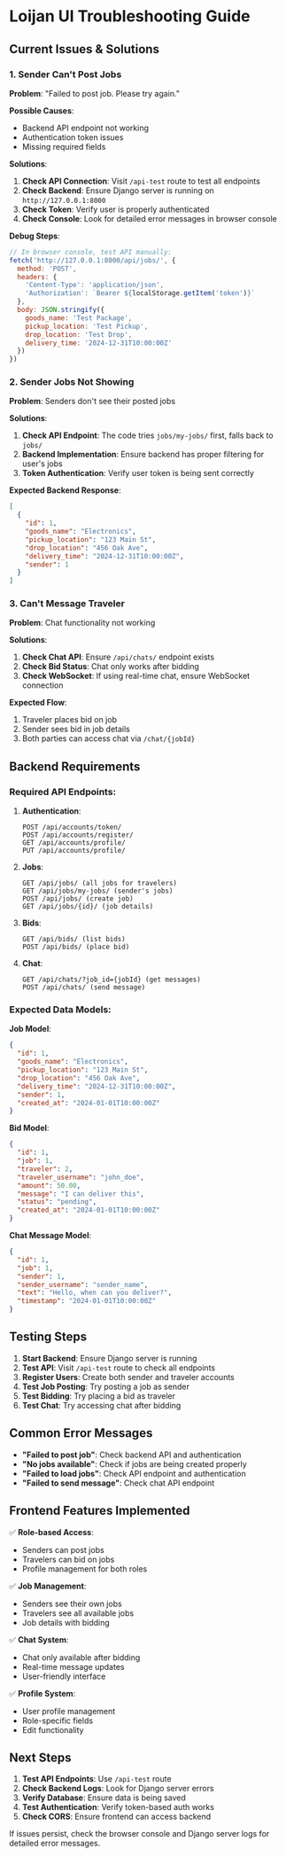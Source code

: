 # Loijan UI Troubleshooting Guide

## Current Issues & Solutions

### 1. **Sender Can't Post Jobs**
**Problem**: "Failed to post job. Please try again."

**Possible Causes**:
- Backend API endpoint not working
- Authentication token issues
- Missing required fields

**Solutions**:
1. **Check API Connection**: Visit `/api-test` route to test all endpoints
2. **Check Backend**: Ensure Django server is running on `http://127.0.0.1:8000`
3. **Check Token**: Verify user is properly authenticated
4. **Check Console**: Look for detailed error messages in browser console

**Debug Steps**:
```javascript
// In browser console, test API manually:
fetch('http://127.0.0.1:8000/api/jobs/', {
  method: 'POST',
  headers: {
    'Content-Type': 'application/json',
    'Authorization': `Bearer ${localStorage.getItem('token')}`
  },
  body: JSON.stringify({
    goods_name: 'Test Package',
    pickup_location: 'Test Pickup',
    drop_location: 'Test Drop',
    delivery_time: '2024-12-31T10:00:00Z'
  })
})
```

### 2. **Sender Jobs Not Showing**
**Problem**: Senders don't see their posted jobs

**Solutions**:
1. **Check API Endpoint**: The code tries `jobs/my-jobs/` first, falls back to `jobs/`
2. **Backend Implementation**: Ensure backend has proper filtering for user's jobs
3. **Token Authentication**: Verify user token is being sent correctly

**Expected Backend Response**:
```json
[
  {
    "id": 1,
    "goods_name": "Electronics",
    "pickup_location": "123 Main St",
    "drop_location": "456 Oak Ave",
    "delivery_time": "2024-12-31T10:00:00Z",
    "sender": 1
  }
]
```

### 3. **Can't Message Traveler**
**Problem**: Chat functionality not working

**Solutions**:
1. **Check Chat API**: Ensure `/api/chats/` endpoint exists
2. **Check Bid Status**: Chat only works after bidding
3. **Check WebSocket**: If using real-time chat, ensure WebSocket connection

**Expected Flow**:
1. Traveler places bid on job
2. Sender sees bid in job details
3. Both parties can access chat via `/chat/{jobId}`

## Backend Requirements

### Required API Endpoints:

1. **Authentication**:
   ```
   POST /api/accounts/token/
   POST /api/accounts/register/
   GET /api/accounts/profile/
   PUT /api/accounts/profile/
   ```

2. **Jobs**:
   ```
   GET /api/jobs/ (all jobs for travelers)
   GET /api/jobs/my-jobs/ (sender's jobs)
   POST /api/jobs/ (create job)
   GET /api/jobs/{id}/ (job details)
   ```

3. **Bids**:
   ```
   GET /api/bids/ (list bids)
   POST /api/bids/ (place bid)
   ```

4. **Chat**:
   ```
   GET /api/chats/?job_id={jobId} (get messages)
   POST /api/chats/ (send message)
   ```

### Expected Data Models:

**Job Model**:
```json
{
  "id": 1,
  "goods_name": "Electronics",
  "pickup_location": "123 Main St",
  "drop_location": "456 Oak Ave", 
  "delivery_time": "2024-12-31T10:00:00Z",
  "sender": 1,
  "created_at": "2024-01-01T10:00:00Z"
}
```

**Bid Model**:
```json
{
  "id": 1,
  "job": 1,
  "traveler": 2,
  "traveler_username": "john_doe",
  "amount": 50.00,
  "message": "I can deliver this",
  "status": "pending",
  "created_at": "2024-01-01T10:00:00Z"
}
```

**Chat Message Model**:
```json
{
  "id": 1,
  "job": 1,
  "sender": 1,
  "sender_username": "sender_name",
  "text": "Hello, when can you deliver?",
  "timestamp": "2024-01-01T10:00:00Z"
}
```

## Testing Steps

1. **Start Backend**: Ensure Django server is running
2. **Test API**: Visit `/api-test` route to check all endpoints
3. **Register Users**: Create both sender and traveler accounts
4. **Test Job Posting**: Try posting a job as sender
5. **Test Bidding**: Try placing a bid as traveler
6. **Test Chat**: Try accessing chat after bidding

## Common Error Messages

- **"Failed to post job"**: Check backend API and authentication
- **"No jobs available"**: Check if jobs are being created properly
- **"Failed to load jobs"**: Check API endpoint and authentication
- **"Failed to send message"**: Check chat API endpoint

## Frontend Features Implemented

✅ **Role-based Access**:
- Senders can post jobs
- Travelers can bid on jobs
- Profile management for both roles

✅ **Job Management**:
- Senders see their own jobs
- Travelers see all available jobs
- Job details with bidding

✅ **Chat System**:
- Chat only available after bidding
- Real-time message updates
- User-friendly interface

✅ **Profile System**:
- User profile management
- Role-specific fields
- Edit functionality

## Next Steps

1. **Test API Endpoints**: Use `/api-test` route
2. **Check Backend Logs**: Look for Django server errors
3. **Verify Database**: Ensure data is being saved
4. **Test Authentication**: Verify token-based auth works
5. **Check CORS**: Ensure frontend can access backend

If issues persist, check the browser console and Django server logs for detailed error messages. 